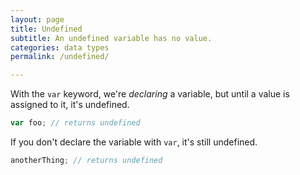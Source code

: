 ```yaml
---
layout: page
title: Undefined
subtitle: An undefined variable has no value. 
categories: data types
permalink: /undefined/

---
```




With the `var` keyword, we're *declaring* a variable, but until a value is assigned to it, it's undefined.

```js
var foo; // returns undefined
```

If you don't declare the variable with `var`, it's still undefined.

```js
anotherThing; // returns undefined
```
